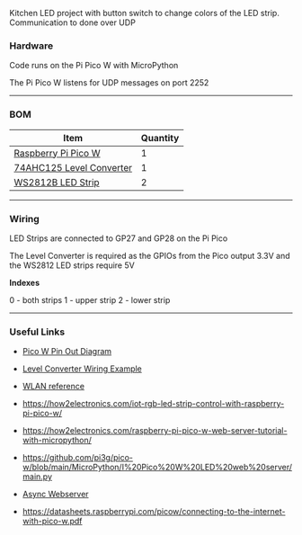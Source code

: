 Kitchen LED project with button switch to change colors of the LED strip. Communication to done over UDP

###  Hardware
Code runs on the Pi Pico W with MicroPython

The Pi Pico W listens for UDP messages on port 2252

--------
### BOM
| Item | Quantity |
| -- | -- |
| [Raspberry Pi Pico W](https://www.adafruit.com/product/5526?gclid=CjwKCAiA3KefBhByEiwAi2LDHHrzBphUm--6PniyvxpFsNIY99liun2cfvlbB1_9122XP3Poi4Q0pxoCPsEQAvD_BwE) | 1 |
| [74AHC125 Level Converter](https://cdn-shop.adafruit.com/product-files/1787/1787AHC125.pdf) | 1 |
| [WS2812B LED Strip](https://www.amazon.com/ALITOVE-Individual-Addressable-Programmable-Non-Waterproof/dp/B086B8Z6BK/ref=sr_1_10?crid=X51V29C4HMQV&keywords=ws2812b&qid=1676341262&sprefix=ws2812b%2Caps%2C194&sr=8-10&th=1) | 2 |

---

### Wiring
LED Strips are connected to GP27 and GP28 on the Pi Pico

The Level Converter is required as the GPIOs from the Pico output 3.3V and the WS2812 LED strips require 5V

<b>Indexes</b>
<p>
0 - both strips
1 - upper strip
2 - lower strip
</p>

---

### Useful Links
- [Pico W Pin Out Diagram](https://datasheets.raspberrypi.com/picow/PicoW-A4-Pinout.pdf)
- [Level Converter Wiring Example](https://www.adafruit.com/product/1787)
- [WLAN reference](https://docs.micropython.org/en/latest/library/network.WLAN.html)


- https://how2electronics.com/iot-rgb-led-strip-control-with-raspberry-pi-pico-w/
- https://how2electronics.com/raspberry-pi-pico-w-web-server-tutorial-with-micropython/

- https://github.com/pi3g/pico-w/blob/main/MicroPython/I%20Pico%20W%20LED%20web%20server/main.py

- [Async Webserver](https://gist.github.com/aallan/3d45a062f26bc425b22a17ec9c81e3b6)

- https://datasheets.raspberrypi.com/picow/connecting-to-the-internet-with-pico-w.pdf





